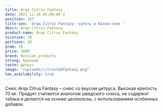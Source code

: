 ```yaml
---
title: Arqa Citrus Fantasy
date: 2021-11-18 05:09:00 Z
position: 167
title-seo: 'Arqa Citrus Fantasy- купить в Казахстане '
descr: Arqa Citrus Fantasy
product-name: Arqa Citrus Fantasy
nicotine: 70
portions: 20
gram: 20
price: 3000
brand: Russian products
strong: Крепкий
taste: Цитрус
image: "/uploads/citrus%20fantasy.png"
has_availability: true
---
```


Снюс Arqa Citrus Fantasy – снюс со вкусом цитруса. Высокая крепость 70 мг. Продукт считается аналогом шведского снюса, не содержит табака и делается на основе целлюлозы, с использованием особенных добавок. 